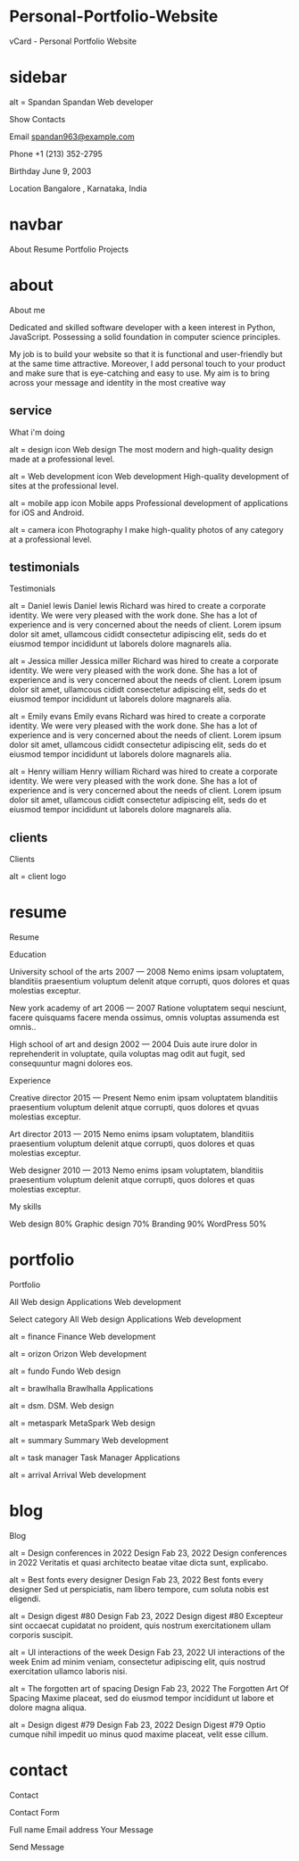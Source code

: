# Personal-Portfolio-Website
vCard - Personal Portfolio Website

# sidebar

alt = Spandan 
Spandan
Web developer

Show Contacts

Email
spandan963@example.com

Phone
+1 (213) 352-2795

Birthday
June 9, 2003

Location
Bangalore , Karnataka, India

# navbar

About
Resume
Portfolio
Projects

# about

About me

Dedicated and skilled software developer with a keen interest in Python, JavaScript. Possessing a solid foundation in computer science principles.

My job is to build your website so that it is functional and user-friendly but at the same time attractive. Moreover, I add personal touch to your product and make sure that is eye-catching and easy to use. My aim is to bring across your message and identity in the most creative way


## service

What i'm doing

alt = design icon
Web design
The most modern and high-quality design made at a professional level.

alt = Web development icon
Web development
High-quality development of sites at the professional level.

alt = mobile app icon
Mobile apps
Professional development of applications for iOS and Android.

alt = camera icon
Photography
I make high-quality photos of any category at a professional level.


## testimonials

Testimonials

alt = Daniel lewis
Daniel lewis
Richard was hired to create a corporate identity. We were very pleased with the work done. She has a lot of experience and is very concerned about the needs of client. Lorem ipsum dolor sit amet, ullamcous cididt consectetur adipiscing elit, seds do et eiusmod tempor incididunt ut laborels dolore magnarels alia.

alt = Jessica miller
Jessica miller
Richard was hired to create a corporate identity. We were very pleased with the work done. She has a lot of experience and is very concerned about the needs of client. Lorem ipsum dolor sit amet, ullamcous cididt consectetur adipiscing elit, seds do et eiusmod tempor incididunt ut laborels dolore magnarels alia.

alt = Emily evans
Emily evans
Richard was hired to create a corporate identity. We were very pleased with the work done. She has a lot of experience and is very concerned about the needs of client. Lorem ipsum dolor sit amet, ullamcous cididt consectetur adipiscing elit, seds do et eiusmod tempor incididunt ut laborels dolore magnarels alia.

alt = Henry william
Henry william
Richard was hired to create a corporate identity. We were very pleased with the work done. She has a lot of experience and is very concerned about the needs of client. Lorem ipsum dolor sit amet, ullamcous cididt consectetur adipiscing elit, seds do et eiusmod tempor incididunt ut laborels dolore magnarels alia.


## clients

Clients

alt = client logo



# resume

Resume

Education

University school of the arts
2007 — 2008
Nemo enims ipsam voluptatem, blanditiis praesentium voluptum delenit atque corrupti, quos dolores et quas molestias exceptur.

New york academy of art
2006 — 2007
Ratione voluptatem sequi nesciunt, facere quisquams facere menda ossimus, omnis voluptas assumenda est omnis..

High school of art and design
2002 — 2004
Duis aute irure dolor in reprehenderit in voluptate, quila voluptas mag odit aut fugit, sed consequuntur magni dolores eos.

Experience

Creative director
2015 — Present
Nemo enim ipsam voluptatem blanditiis praesentium voluptum delenit atque corrupti, quos dolores et qvuas molestias exceptur.

Art director
2013 — 2015
Nemo enims ipsam voluptatem, blanditiis praesentium voluptum delenit atque corrupti, quos dolores et quas molestias exceptur.

Web designer
2010 — 2013
Nemo enims ipsam voluptatem, blanditiis praesentium voluptum delenit atque corrupti, quos dolores et quas molestias exceptur.

My skills

Web design
80%
Graphic design
70%
Branding
90%
WordPress
50%



# portfolio

Portfolio

All
Web design
Applications
Web development

Select category
All
Web design
Applications
Web development

alt = finance
Finance
Web development

alt = orizon
Orizon
Web development

alt = fundo
Fundo
Web design

alt = brawlhalla
Brawlhalla
Applications

alt = dsm.
DSM.
Web design

alt = metaspark
MetaSpark
Web design

alt = summary
Summary
Web development

alt = task manager
Task Manager
Applications

alt = arrival
Arrival
Web development



# blog

Blog

alt = Design conferences in 2022
Design
Fab 23, 2022
Design conferences in 2022
Veritatis et quasi architecto beatae vitae dicta sunt, explicabo.

alt = Best fonts every designer
Design
Fab 23, 2022
Best fonts every designer
Sed ut perspiciatis, nam libero tempore, cum soluta nobis est eligendi.

alt = Design digest #80
Design
Fab 23, 2022
Design digest #80
Excepteur sint occaecat cupidatat no proident, quis nostrum exercitationem ullam corporis suscipit.

alt = UI interactions of the week
Design
Fab 23, 2022
UI interactions of the week
Enim ad minim veniam, consectetur adipiscing elit, quis nostrud exercitation ullamco laboris nisi.

alt = The forgotten art of spacing
Design
Fab 23, 2022
The Forgotten Art Of Spacing
Maxime placeat, sed do eiusmod tempor incididunt ut labore et dolore magna aliqua.

alt = Design digest #79
Design
Fab 23, 2022
Design Digest #79
Optio cumque nihil impedit uo minus quod maxime placeat, velit esse cillum.



# contact

Contact

Contact Form

Full name
Email address
Your Message

Send Message
